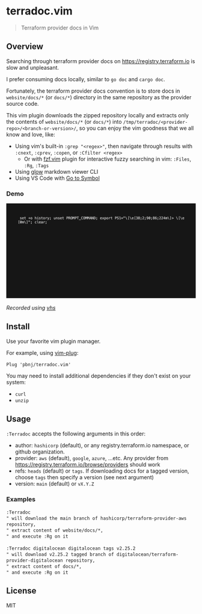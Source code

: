 # terradoc.vim

> Terraform provider docs in Vim

## Overview

Searching through terraform provider docs on <https://registry.terraform.io> is
slow and unpleasant.

I prefer consuming docs locally, similar to `go doc` and `cargo doc`.

Fortunately, the terraform provider docs convention is to store docs in
`website/docs/*` (or `docs/*`) directory in the same repository as the provider
source code.

This vim plugin downloads the zipped repository locally and extracts only the
contents of `website/docs/*` (or `docs/*`) into
`/tmp/terradoc/<provider-repo>/<branch-or-version>/`, so you can enjoy the vim
goodness that we all know and love, like:

- Using vim's built-in `:grep "<regex>"`, then navigate through results with
  `:cnext`, `:cprev`, `:copen`, or `:Cfilter <regex>`
  - Or with [fzf.vim](https://github.com/junegunn/fzf.vim) plugin for
    interactive fuzzy searching in vim: `:Files`, `:Rg`, `:Tags`
- Using [glow](https://github.com/charmbracelet/glow) markdown viewer CLI
- Using VS Code with [Go to Symbol](https://code.visualstudio.com/Docs/editor/editingevolved#_go-to-symbol)

### Demo

![demo](./assets/demo.gif)

_Recorded using [vhs](https://github.com/charmbracelet/vhs)_

## Install

Use your favorite vim plugin manager.

For example, using [vim-plug](https://github.com/junegunn/vim-plug):

```viml
Plug 'pbnj/terradoc.vim'
```

You may need to install additional dependencies if they don't exist on your system:

- `curl`
- `unzip`

## Usage

`:Terradoc` accepts the following arguments in this order:

- author: `hashicorp` (default), or any registry.terraform.io namespace, or
  github organization.
- provider: `aws` (default), `google`, `azure`, ...etc. Any provider from
  <https://registry.terraform.io/browse/providers> should work
- refs: `heads` (default) or `tags`. If downloading docs for a tagged version,
  choose `tags` then specify a version (see next argument)
- version: `main` (default) or `vX.Y.Z`

### Examples

```viml
:Terradoc
" will download the main branch of hashicorp/terraform-provider-aws repository,
" extract content of website/docs/*,
" and execute :Rg on it

:Terradoc digitalocean digitalocean tags v2.25.2
" will download v2.25.2 tagged branch of digitalocean/terraform-provider-digitalocean repository,
" extract content of docs/*,
" and execute :Rg on it
```

## License

MIT
